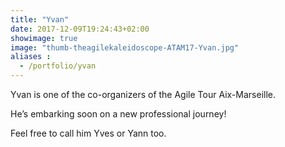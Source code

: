 ```yaml
---
title: "Yvan"
date: 2017-12-09T19:24:43+02:00
showimage: true
image: "thumb-theagilekaleidoscope-ATAM17-Yvan.jpg"
aliases :
  - /portfolio/yvan
---
```


Yvan is one of the co-organizers of the Agile Tour Aix-Marseille.

He’s embarking soon on a new professional journey!

Feel free to call him Yves or Yann too.
